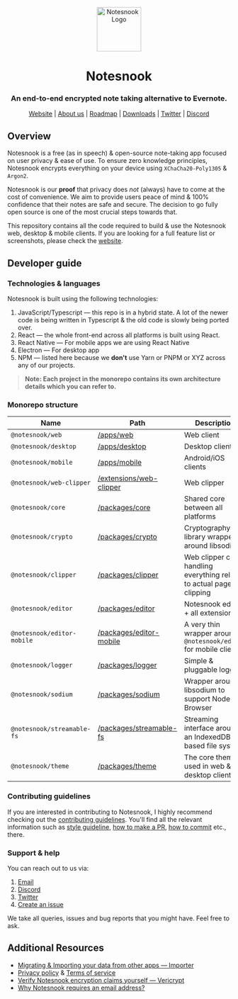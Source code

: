<p align="center">
<img style="align:center;" src="./resources/icon.png" alt="Notesnook Logo" width="100" />
</p>

<h1 align="center">Notesnook</h1>
<h3 align="center">An end-to-end encrypted note taking alternative to Evernote.</h3>
<p align="center">
<a href="https://notesnook.com/">Website</a> | <a href="https://notesnook.com/about">About us</a> | <a href="https://notesnook.com/roadmap">Roadmap</a> | <a href="https://notesnook.com/downloads">Downloads</a> | <a href="https://twitter.com/@notesnook">Twitter</a> | <a href="https://discord.gg/5davZnhw3V">Discord</a>
</p>

## Overview

Notesnook is a free (as in speech) & open-source note-taking app focused on user privacy & ease of use. To ensure zero knowledge principles, Notesnook encrypts everything on your device using `XChaCha20-Poly1305` & `Argon2`.

Notesnook is our **proof** that privacy does _not_ (always) have to come at the cost of convenience. We aim to provide users peace of mind & 100% confidence that their notes are safe and secure. The decision to go fully open source is one of the most crucial steps towards that.

This repository contains all the code required to build & use the Notesnook web, desktop & mobile clients. If you are looking for a full feature list or screenshots, please check the [website](https://notesnook.com/).

## Developer guide

### Technologies & languages

Notesnook is built using the following technologies:

1. JavaScript/Typescript — this repo is in a hybrid state. A lot of the newer code is being written in Typescript & the old code is slowly being ported over.
2. React — the whole front-end across all platforms is built using React.
3. React Native — For mobile apps we are using React Native
4. Electron — For desktop app
5. NPM — listed here because we **don't** use Yarn or PNPM or XYZ across any of our projects.

> **Note: Each project in the monorepo contains its own architecture details which you can refer to.**

### Monorepo structure

| Name                       | Path                                               | Description                                                          |
| -------------------------- | -------------------------------------------------- | -------------------------------------------------------------------- |
| `@notesnook/web`           | [/apps/web](/apps/web)                             | Web client                                                           |
| `@notesnook/desktop`       | [/apps/desktop](/apps/desktop)                     | Desktop client                                                       |
| `@notesnook/mobile`        | [/apps/mobile](/apps/mobile)                       | Android/iOS clients                                                  |
| `@notesnook/web-clipper`   | [/extensions/web-clipper](/extensions/web-clipper) | Web clipper                                                          |
| `@notesnook/core`          | [/packages/core](/packages/core)                   | Shared core between all platforms                                    |
| `@notesnook/crypto`        | [/packages/crypto](/packages/crypto)               | Cryptography library wrapper around libsodium                        |
| `@notesnook/clipper`       | [/packages/clipper](/packages/clipper)             | Web clipper core handling everything related to actual page clipping |
| `@notesnook/editor`        | [/packages/editor](/packages/editor)               | Notesnook editor + all extensions                                    |
| `@notesnook/editor-mobile` | [/packages/editor-mobile](/packages/editor-mobile) | A very thin wrapper around `@notesnook/editor` for mobile clients    |
| `@notesnook/logger`        | [/packages/logger](/packages/logger)               | Simple & pluggable logger                                            |
| `@notesnook/sodium`        | [/packages/sodium](/packages/sodium)               | Wrapper around libsodium to support Node.js & Browser                |
| `@notesnook/streamable-fs` | [/packages/streamable-fs](/packages/streamable-fs) | Streaming interface around an IndexedDB based file system            |
| `@notesnook/theme`         | [/packages/theme](/packages/theme)                 | The core theme used in web & desktop clients                         |

### Contributing guidelines

If you are interested in contributing to Notesnook, I highly recommend checking out the [contributing guidelines](/CONTRIBUTING.md). You'll find all the relevant information such as [style guideline](/CONTRIBUTING.md#style-guidelines), [how to make a PR](/CONTRIBUTING.md#opening--submitting-a-pull-request), [how to commit](/CONTRIBUTING.md#commit-guidelines) etc., there.

### Support & help

You can reach out to us via:

1. [Email](mailto:support@streetwriters.co)
2. [Discord](https://discord.gg/5davZnhw3V)
3. [Twitter](https://twitter.com/notesnook)
4. [Create an issue](https://github.com/streetwriters/notesnook/issues/new)

We take all queries, issues and bug reports that you might have. Feel free to ask.

## Additional Resources

- [Migrating & Importing your data from other apps — Importer](https://help.notesnook.com/importing-notes)
- [Privacy policy](https://notesnook.com/privacy) & [Terms of service](https://notesnook.com/terms)
- [Verify Notesnook encryption claims yourself — Vericrypt](https://vericrypt.notesnook.com/)
- [Why Notesnook requires an email address?](https://blog.notesnook.com/why-notesnook-requires-an-email-address/)
